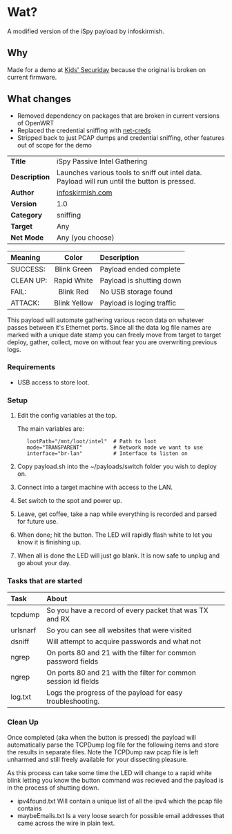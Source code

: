 # Wat?
A modified version of the iSpy payload by infoskirmish.

## Why
Made for a demo at [Kids' Securiday](https://securiday.com) because the original is broken on current firmware.

## What changes
* Removed dependency on packages that are broken in current versions of OpenWRT
* Replaced the credential sniffing with [net-creds](https://github.com/DanMcInerney/net-creds)
* Stripped back to just PCAP dumps and credential sniffing, other features out of scope for the demo

|                 |                                                                                                    |
|:----------------|:---------------------------------------------------------------------------------------------------|
| **Title**	  | iSpy Passive Intel Gathering						       |
| **Description** | Launches various tools to sniff out intel data. Payload will run until the button is pressed.      |
| **Author**	  | [infoskirmish.com](http://www.infoskirmish.com)                                                   |
| **Version**	  | 1.0												      |
| **Category**	  | sniffing											      |
| **Target** 	  | Any												      |
| **Net Mode**	  | Any (you choose)										      |

| Meaning   | Color             | Description                 |
|:----------|:-----------------:|:----------------------------|
| SUCCESS:  | Blink Green       | Payload ended complete      |
| CLEAN UP: | Rapid White       | Payload is shutting down    |
| FAIL:     | Blink Red         | No USB storage found        |
| ATTACK:   | Blink Yellow      | Payload is loging traffic   |

This payload will automate gathering various recon data on whatever passes between it's Ethernet ports. Since all the data log file names are marked with a unique date stamp you can freely move from target to target deploy, gather, collect, move on without fear you are overwriting previous logs. 

### **Requirements**
+ USB access to store loot.

### **Setup**

1. Edit the config variables at the top.

     The main variables are:

          lootPath="/mnt/loot/intel"  # Path to loot
          mode="TRANSPARENT"          # Network mode we want to use
          interface="br-lan"          # Interface to listen on

2) Copy payload.sh into the ~/payloads/switch<n> folder you wish to deploy on.

3) Connect into a target machine with access to the LAN.

4) Set switch to the <n> spot and power up.

5) Leave, get coffee, take a nap while everything is recorded and parsed for future use.

6) When done; hit the button. The LED will rapidly flash white to let you know it is finishing up.

7) When all is done the LED will just go blank. It is now safe to unplug and go about your day.

### **Tasks that are started**
| Task     | About                                                                        |
|:---------|:-----------------------------------------------------------------------------|
|tcpdump   | So you have a record of every packet that was TX and RX                      |
|urlsnarf  | So you can see all websites that were visited                                |
|dsniff    | Will attempt to acquire passwords and what not                               |
|ngrep     | On ports 80 and 21 with the filter for common password fields                |
|ngrep     | On ports 80 and 21 with the filter for common session id fields              |
|log.txt   | Logs the progress of the payload for easy troubleshooting.                   |

### **Clean Up**
Once completed (aka when the button is pressed) the payload will automatically parse the TCPDump log file for the following items and store the results in separate files. Note the TCPDump raw pcap file is left unharmed and still freely available for your dissecting pleasure. 

As this process can take some time the LED will change to a rapid white blink letting you know the button command was recieved and the payload is in the process of shutting down.

+ ipv4found.txt   Will contain a unique list of all the ipv4 which the pcap file contains
+ maybeEmails.txt Is a very loose search for possible email addresses that came across the wire in plain text.

